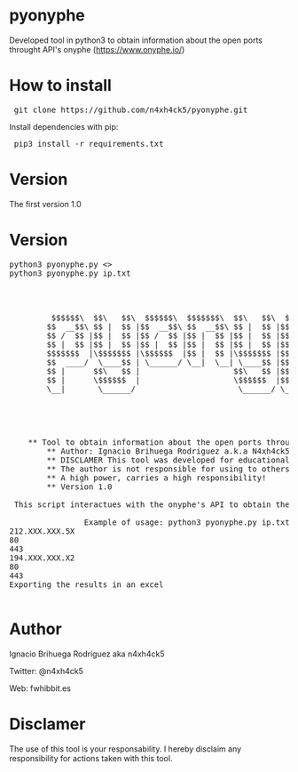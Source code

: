 # pyonyphe
Developed tool in python3 to obtain information about the open ports throught API's onyphe (https://www.onyphe.io/)

# How to install

<pre> git clone https://github.com/n4xh4ck5/pyonyphe.git </pre>

Install dependencies with pip:

<pre> pip3 install -r requirements.txt </pre>

# Version

The first version 1.0

# Version
<pre>
python3 pyonyphe.py <<IPs>>
python3 pyonyphe.py ip.txt

	                                                                                                              
		                                                            $$\                 
		                                                            $$ |                
		 $$$$$$\  $$\   $$\  $$$$$$\  $$$$$$$\  $$\   $$\  $$$$$$\  $$$$$$$\   $$$$$$\  
		$$  __$$\ $$ |  $$ |$$  __$$\ $$  __$$\ $$ |  $$ |$$  __$$\ $$  __$$\ $$  __$$\ 
		$$ /  $$ |$$ |  $$ |$$ /  $$ |$$ |  $$ |$$ |  $$ |$$ /  $$ |$$ |  $$ |$$$$$$$$ |
		$$ |  $$ |$$ |  $$ |$$ |  $$ |$$ |  $$ |$$ |  $$ |$$ |  $$ |$$ |  $$ |$$   ____|
		$$$$$$$  |\$$$$$$$ |\$$$$$$  |$$ |  $$ |\$$$$$$$ |$$$$$$$  |$$ |  $$ |\$$$$$$$\ 
		$$  ____/  \____$$ | \______/ \__|  \__| \____$$ |$$  ____/ \__|  \__| \_______|
		$$ |      $$\   $$ |                    $$\   $$ |$$ |                          
		$$ |      \$$$$$$  |                    \$$$$$$  |$$ |                          
		\__|       \______/                      \______/ \__|                          
				                                                                                                      
                                                                                                              
                                                                                                              
	

	** Tool to obtain information about the open ports throught API's onyphe.
    	** Author: Ignacio Brihuega Rodriguez a.k.a N4xh4ck5
    	** DISCLAMER This tool was developed for educational goals. 
    	** The author is not responsible for using to others goals.
    	** A high power, carries a high responsibility!
    	** Version 1.0
 
 This script interactues with the onyphe's API to obtain the ports opened of a network address. The result by default is exported in xlsx format

				Example of usage: python3 pyonyphe.py ip.txt
212.XXX.XXX.5X
80
443
194.XXX.XXX.X2
80
443
Exporting the results in an excel

</pre>

# Author

Ignacio Brihuega Rodríguez aka n4xh4ck5

Twitter: @n4xh4ck5

Web: fwhibbit.es

# Disclamer

The use of this tool is your responsability. I hereby disclaim any responsibility for actions taken with this tool.                          
                                                  
